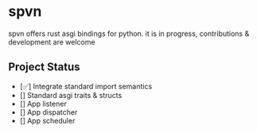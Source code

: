 # spvn

spvn offers rust asgi bindings for python. it is in progress, contributions & development are welcome

## Project Status

- [✅] Integrate standard import semantics
- [] Standard asgi traits & structs
- [] App listener
- [] App dispatcher
- [] App scheduler
